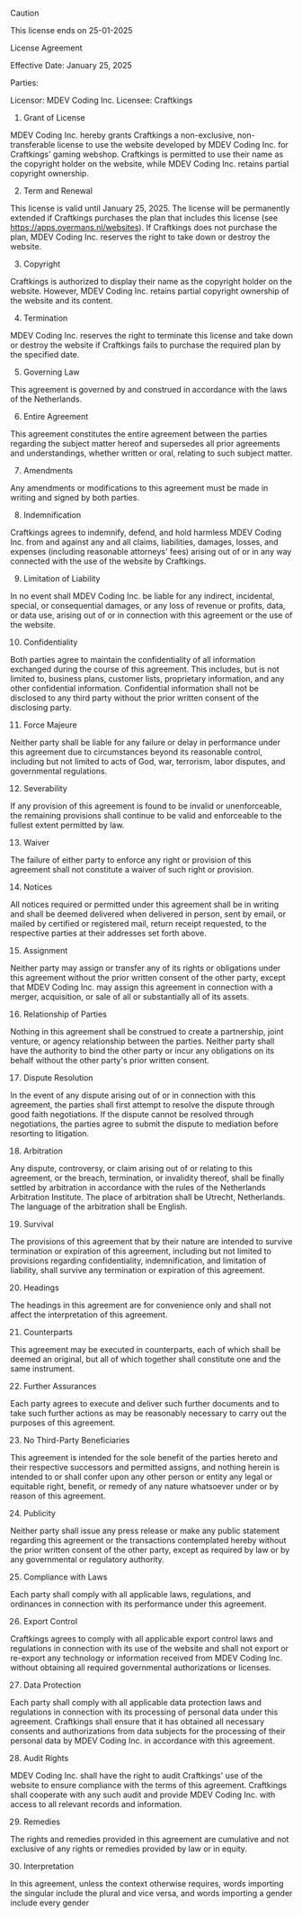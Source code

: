 > [!CAUTION]
> This license ends on 25-01-2025

License Agreement

Effective Date: January 25, 2025

Parties:

Licensor: MDEV Coding Inc.
Licensee: Craftkings
1. Grant of License

MDEV Coding Inc. hereby grants Craftkings a non-exclusive, non-transferable license to use the website developed by MDEV Coding Inc. for Craftkings' gaming webshop. Craftkings is permitted to use their name as the copyright holder on the website, while MDEV Coding Inc. retains partial copyright ownership.

2. Term and Renewal

This license is valid until January 25, 2025. The license will be permanently extended if Craftkings purchases the plan that includes this license (see https://apps.overmans.nl/websites). If Craftkings does not purchase the plan, MDEV Coding Inc. reserves the right to take down or destroy the website.

3. Copyright

Craftkings is authorized to display their name as the copyright holder on the website. However, MDEV Coding Inc. retains partial copyright ownership of the website and its content.

4. Termination

MDEV Coding Inc. reserves the right to terminate this license and take down or destroy the website if Craftkings fails to purchase the required plan by the specified date.

5. Governing Law

This agreement is governed by and construed in accordance with the laws of the Netherlands.

6. Entire Agreement

This agreement constitutes the entire agreement between the parties regarding the subject matter hereof and supersedes all prior agreements and understandings, whether written or oral, relating to such subject matter.

7. Amendments

Any amendments or modifications to this agreement must be made in writing and signed by both parties.

8. Indemnification

Craftkings agrees to indemnify, defend, and hold harmless MDEV Coding Inc. from and against any and all claims, liabilities, damages, losses, and expenses (including reasonable attorneys' fees) arising out of or in any way connected with the use of the website by Craftkings.

9. Limitation of Liability

In no event shall MDEV Coding Inc. be liable for any indirect, incidental, special, or consequential damages, or any loss of revenue or profits, data, or data use, arising out of or in connection with this agreement or the use of the website.

10. Confidentiality

Both parties agree to maintain the confidentiality of all information exchanged during the course of this agreement. This includes, but is not limited to, business plans, customer lists, proprietary information, and any other confidential information. Confidential information shall not be disclosed to any third party without the prior written consent of the disclosing party.

11. Force Majeure

Neither party shall be liable for any failure or delay in performance under this agreement due to circumstances beyond its reasonable control, including but not limited to acts of God, war, terrorism, labor disputes, and governmental regulations.

12. Severability

If any provision of this agreement is found to be invalid or unenforceable, the remaining provisions shall continue to be valid and enforceable to the fullest extent permitted by law.

13. Waiver

The failure of either party to enforce any right or provision of this agreement shall not constitute a waiver of such right or provision.

14. Notices

All notices required or permitted under this agreement shall be in writing and shall be deemed delivered when delivered in person, sent by email, or mailed by certified or registered mail, return receipt requested, to the respective parties at their addresses set forth above.

15. Assignment

Neither party may assign or transfer any of its rights or obligations under this agreement without the prior written consent of the other party, except that MDEV Coding Inc. may assign this agreement in connection with a merger, acquisition, or sale of all or substantially all of its assets.

16. Relationship of Parties

Nothing in this agreement shall be construed to create a partnership, joint venture, or agency relationship between the parties. Neither party shall have the authority to bind the other party or incur any obligations on its behalf without the other party's prior written consent.

17. Dispute Resolution

In the event of any dispute arising out of or in connection with this agreement, the parties shall first attempt to resolve the dispute through good faith negotiations. If the dispute cannot be resolved through negotiations, the parties agree to submit the dispute to mediation before resorting to litigation.

18. Arbitration

Any dispute, controversy, or claim arising out of or relating to this agreement, or the breach, termination, or invalidity thereof, shall be finally settled by arbitration in accordance with the rules of the Netherlands Arbitration Institute. The place of arbitration shall be Utrecht, Netherlands. The language of the arbitration shall be English.

19. Survival

The provisions of this agreement that by their nature are intended to survive termination or expiration of this agreement, including but not limited to provisions regarding confidentiality, indemnification, and limitation of liability, shall survive any termination or expiration of this agreement.

20. Headings

The headings in this agreement are for convenience only and shall not affect the interpretation of this agreement.

21. Counterparts

This agreement may be executed in counterparts, each of which shall be deemed an original, but all of which together shall constitute one and the same instrument.

22. Further Assurances

Each party agrees to execute and deliver such further documents and to take such further actions as may be reasonably necessary to carry out the purposes of this agreement.

23. No Third-Party Beneficiaries

This agreement is intended for the sole benefit of the parties hereto and their respective successors and permitted assigns, and nothing herein is intended to or shall confer upon any other person or entity any legal or equitable right, benefit, or remedy of any nature whatsoever under or by reason of this agreement.

24. Publicity

Neither party shall issue any press release or make any public statement regarding this agreement or the transactions contemplated hereby without the prior written consent of the other party, except as required by law or by any governmental or regulatory authority.

25. Compliance with Laws

Each party shall comply with all applicable laws, regulations, and ordinances in connection with its performance under this agreement.

26. Export Control

Craftkings agrees to comply with all applicable export control laws and regulations in connection with its use of the website and shall not export or re-export any technology or information received from MDEV Coding Inc. without obtaining all required governmental authorizations or licenses.

27. Data Protection

Each party shall comply with all applicable data protection laws and regulations in connection with its processing of personal data under this agreement. Craftkings shall ensure that it has obtained all necessary consents and authorizations from data subjects for the processing of their personal data by MDEV Coding Inc. in accordance with this agreement.

28. Audit Rights

MDEV Coding Inc. shall have the right to audit Craftkings' use of the website to ensure compliance with the terms of this agreement. Craftkings shall cooperate with any such audit and provide MDEV Coding Inc. with access to all relevant records and information.

29. Remedies

The rights and remedies provided in this agreement are cumulative and not exclusive of any rights or remedies provided by law or in equity.

30. Interpretation

In this agreement, unless the context otherwise requires, words importing the singular include the plural and vice versa, and words importing a gender include every gender
